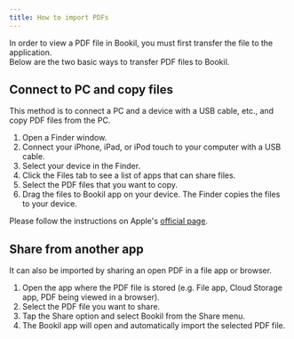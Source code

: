 ```yaml
---
title: How to import PDFs
---
```


In order to view a PDF file in Bookil, you must first transfer the file to the application.  
Below are the two basic ways to transfer PDF files to Bookil.

## Connect to PC and copy files

This method is to connect a PC and a device with a USB cable, etc., and copy PDF files from the PC.

1. Open a Finder window.
2. Connect your iPhone, iPad, or iPod touch to your computer with a USB cable.
3. Select your device in the Finder.
4. Click the Files tab to see a list of apps that can share files.
5. Select the PDF files that you want to copy.
6. Drag the files to Bookil app on your device. The Finder copies the files to your device.

Please follow the instructions on Apple's [official page](https://support.apple.com/en-us/HT210598).

## Share from another app

It can also be imported by sharing an open PDF in a file app or browser.

1. Open the app where the PDF file is stored (e.g. File app, Cloud Storage app, PDF being viewed in a browser).
1. Select the PDF file you want to share.
1. Tap the Share option and select Bookil from the Share menu.
1. The Bookil app will open and automatically import the selected PDF file.
